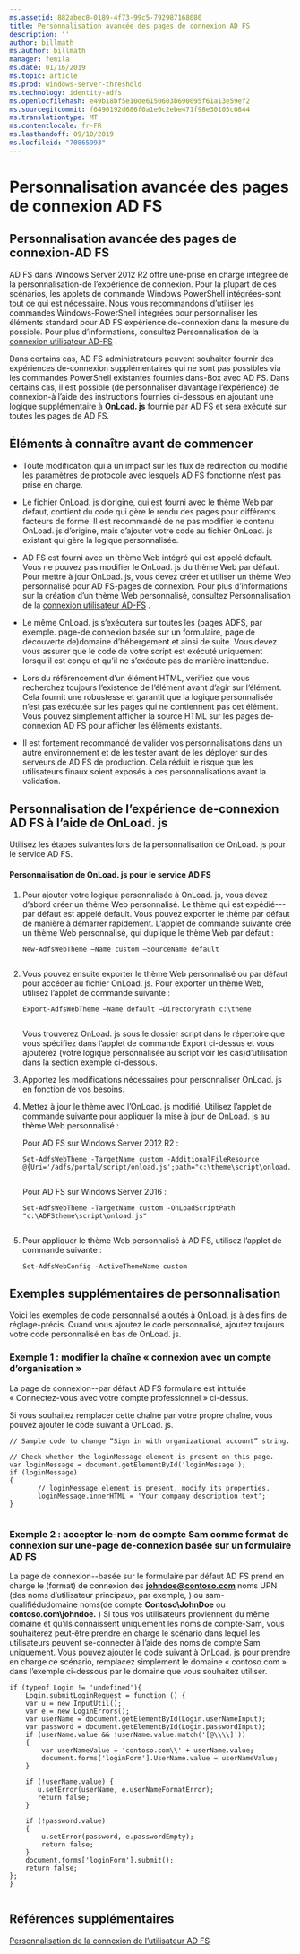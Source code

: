 ```yaml
---
ms.assetid: 882abec8-0189-4f73-99c5-792987168080
title: Personnalisation avancée des pages de connexion AD FS
description: ''
author: billmath
ms.author: billmath
manager: femila
ms.date: 01/16/2019
ms.topic: article
ms.prod: windows-server-threshold
ms.technology: identity-adfs
ms.openlocfilehash: e49b18bf5e10de6150603b690095f61a13e59ef2
ms.sourcegitcommit: f6490192d686f0a1e0c2ebe471f98e30105c0844
ms.translationtype: MT
ms.contentlocale: fr-FR
ms.lasthandoff: 09/10/2019
ms.locfileid: "70865993"
---
```

# <a name="advanced-customization-of-ad-fs-sign-in-pages"></a>Personnalisation avancée des pages de connexion AD FS

  
## <a name="advanced-customization-of-ad-fs-sign-in-pages"></a>Personnalisation avancée des pages de connexion\-AD FS  
AD FS dans Windows Server 2012 R2 offre une\-prise en charge intégrée de la personnalisation\-de l’expérience de connexion. Pour la plupart de ces scénarios, les applets de commande Windows PowerShell intégrées\-sont tout ce qui est nécessaire.  Nous vous recommandons d’utiliser les commandes Windows\-PowerShell intégrées pour personnaliser les éléments standard pour AD FS expérience de\-connexion dans la mesure du possible.  Pour plus d’informations, consultez Personnalisation de la [connexion utilisateur AD-FS](AD-FS-user-sign-in-customization.md) .  
  
Dans certains cas, AD FS administrateurs peuvent souhaiter fournir des expériences de\-connexion supplémentaires qui ne sont pas possibles via les commandes PowerShell existantes fournies dans\-Box avec AD FS. Dans certains cas, il est possible \(de personnaliser davantage l’expérience\) de connexion\-à l’aide des instructions fournies ci-dessous en ajoutant une logique supplémentaire à **OnLoad. js** fournie par AD FS et sera exécuté sur toutes les pages de AD FS.  
  
## <a name="things-to-know-before-you-start"></a>Éléments à connaître avant de commencer  
  
-   Toute modification qui a un impact sur les flux de redirection ou modifie les paramètres de protocole avec lesquels AD FS fonctionne n’est pas prise en charge.
  
-   Le fichier OnLoad. js d’origine, qui est fourni avec le thème Web par défaut, contient du code qui gère le rendu des pages pour différents facteurs de forme. Il est recommandé de ne pas modifier le contenu OnLoad. js d’origine, mais d’ajouter votre code au fichier OnLoad. js existant qui gère la logique personnalisée.  
  
-   AD FS est fourni avec un\-thème Web intégré qui est appelé default. Vous ne pouvez pas modifier le OnLoad. js du thème Web par défaut. Pour mettre à jour OnLoad. js, vous devez créer et utiliser un thème Web personnalisé pour AD FS\-pages de connexion.  Pour plus d’informations sur la création d’un thème Web personnalisé, consultez Personnalisation de la [connexion utilisateur AD-FS](AD-FS-user-sign-in-customization.md) .  
  
-   Le même OnLoad. js s’exécutera sur toutes les \(pages ADFS, par exemple. page\-de connexion basée sur un formulaire, page de découverte de\)domaine d’hébergement et ainsi de suite. Vous devez vous assurer que le code de votre script est exécuté uniquement lorsqu’il est conçu et qu’il ne s’exécute pas de manière inattendue.  
  
-   Lors du référencement d’un élément HTML, vérifiez que vous recherchez toujours l’existence de l’élément avant d’agir sur l’élément. Cela fournit une robustesse et garantit que la logique personnalisée n’est pas exécutée sur les pages qui ne contiennent pas cet élément. Vous pouvez simplement afficher la source HTML sur les pages de\-connexion AD FS pour afficher les éléments existants.  
  
-   Il est fortement recommandé de valider vos personnalisations dans un autre environnement et de les tester avant de les déployer sur des serveurs de AD FS de production. Cela réduit le risque que les utilisateurs finaux soient exposés à ces personnalisations avant la validation.  
  
## <a name="customizing-the-ad-fs-sign-in-experience-by-using-onloadjs"></a>Personnalisation de l’expérience de\-connexion AD FS à l’aide de OnLoad. js  
Utilisez les étapes suivantes lors de la personnalisation de OnLoad. js pour le service AD FS.  
  
#### <a name="customizing-onloadjs-for-the-ad-fs-service"></a>Personnalisation de OnLoad. js pour le service AD FS  
  
1.  Pour ajouter votre logique personnalisée à OnLoad. js, vous devez d’abord créer un thème Web personnalisé. Le thème qui est expédié\-\-\-par défaut est appelé default. Vous pouvez exporter le thème par défaut de manière à démarrer rapidement. L’applet de commande suivante crée un thème Web personnalisé, qui duplique le thème Web par défaut :  
  
    ```  
    New-AdfsWebTheme –Name custom –SourceName default  
  
    ```  
  
2.  Vous pouvez ensuite exporter le thème Web personnalisé ou par défaut pour accéder au fichier OnLoad. js. Pour exporter un thème Web, utilisez l’applet de commande suivante :  
  
    ```  
    Export-AdfsWebTheme –Name default –DirectoryPath c:\theme  
  
    ```  
  
    Vous trouverez OnLoad. js sous le dossier script dans le répertoire que vous spécifiez dans l’applet de commande Export ci-dessus et vous ajouterez \(votre logique personnalisée au script voir les cas\)d’utilisation dans la section exemple ci-dessous.  
  
3.  Apportez les modifications nécessaires pour personnaliser OnLoad. js en fonction de vos besoins.  
  
4.  Mettez à jour le thème avec l’OnLoad. js modifié. Utilisez l’applet de commande suivante pour appliquer la mise à jour de OnLoad. js au thème Web personnalisé :  

     Pour AD FS sur Windows Server 2012 R2 :  

    ```  
    Set-AdfsWebTheme -TargetName custom -AdditionalFileResource @{Uri='/adfs/portal/script/onload.js';path="c:\theme\script\onload.js"}  
  
    ```  
    Pour AD FS sur Windows Server 2016 :

     ```  
    Set-AdfsWebTheme -TargetName custom -OnLoadScriptPath "c:\ADFStheme\script\onload.js"   
  
    ```  
  
5.  Pour appliquer le thème Web personnalisé à AD FS, utilisez l’applet de commande suivante :  
  
    ```  
    Set-AdfsWebConfig -ActiveThemeName custom  
    ```  
  
## <a name="additional-customization-examples"></a>Exemples supplémentaires de personnalisation  
Voici les exemples de code personnalisé ajoutés à OnLoad. js à des fins de réglage\-précis. Quand vous ajoutez le code personnalisé, ajoutez toujours votre code personnalisé en bas de OnLoad. js.  
  
### <a name="example-1-change-sign-in-with-organizational-account-string"></a>Exemple 1 : modifier la chaîne « connexion avec un compte d’organisation »  
La page de connexion\-\-par défaut AD FS formulaire est intitulée « Connectez-vous avec votre compte professionnel » ci-dessus.  
  
Si vous souhaitez remplacer cette chaîne par votre propre chaîne, vous pouvez ajouter le code suivant à OnLoad. js.  
  
```  
// Sample code to change “Sign in with organizational account” string.  
  
// Check whether the loginMessage element is present on this page.  
var loginMessage = document.getElementById('loginMessage');  
if (loginMessage)  
{  
       // loginMessage element is present, modify its properties.  
       loginMessage.innerHTML = 'Your company description text';  
}  
  
```  
  
### <a name="example-2-accept-sam-account-name-as-a-login-format-on-an-ad-fs-form-based-sign-in-page"></a>Exemple 2 : accepter le\-nom de compte Sam comme format de connexion sur une\-page de\-connexion basée sur un formulaire AD FS  
La page de connexion\-\-basée sur le formulaire par défaut AD FS prend en charge le \(format\) de connexion des <strong>johndoe@contoso.com</strong> noms UPN \(des noms d’utilisateur principaux, par exemple, \) ou sam\-qualifiédudomaine noms\(de compte **Contoso\\JohnDoe** ou **contoso.com\\johndoe.** \) Si tous vos utilisateurs proviennent du même domaine et qu’ils connaissent uniquement les noms de compte\-Sam, vous souhaiterez peut-être prendre en charge le scénario dans lequel les utilisateurs peuvent se\-connecter à l’aide des noms de compte Sam uniquement. Vous pouvez ajouter le code suivant à OnLoad. js pour prendre en charge ce scénario, remplacez simplement le domaine « contoso.com » dans l’exemple ci-dessous par le domaine que vous souhaitez utiliser.  
  
```  
if (typeof Login != 'undefined'){  
    Login.submitLoginRequest = function () {   
    var u = new InputUtil();  
    var e = new LoginErrors();  
    var userName = document.getElementById(Login.userNameInput);  
    var password = document.getElementById(Login.passwordInput);  
    if (userName.value && !userName.value.match('[@\\\\]'))   
    {  
        var userNameValue = 'contoso.com\\' + userName.value;  
        document.forms['loginForm'].UserName.value = userNameValue;  
    }  
  
    if (!userName.value) {  
       u.setError(userName, e.userNameFormatError);  
       return false;  
    }  
  
    if (!password.value)   
    {  
        u.setError(password, e.passwordEmpty);  
        return false;  
    }  
    document.forms['loginForm'].submit();  
    return false;  
};  
}  
  
```  
  
## <a name="additional-references"></a>Références supplémentaires 
[Personnalisation de la connexion de l’utilisateur AD FS](AD-FS-user-sign-in-customization.md)  
  

